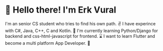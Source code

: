 # 🥳 Hello there! I'm Erk Vural

I'm an senior CS student who tries to find his own path. ✌️
I have experince with C#, Java, C++, C and Kotlin. 🧿
I'm currently learning Python/Django for backend and css-html-javascript for frontend. ⌛️
I want to learn Flutter and become a multi platform App Developer. 🔨
